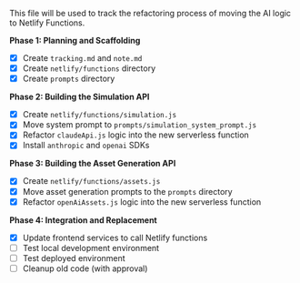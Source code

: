 This file will be used to track the refactoring process of moving the AI logic to Netlify Functions.

**Phase 1: Planning and Scaffolding**
- [x] Create `tracking.md` and `note.md`
- [x] Create `netlify/functions` directory
- [x] Create `prompts` directory

**Phase 2: Building the Simulation API**
- [x] Create `netlify/functions/simulation.js`
- [x] Move system prompt to `prompts/simulation_system_prompt.js`
- [x] Refactor `claudeApi.js` logic into the new serverless function
- [x] Install `anthropic` and `openai` SDKs

**Phase 3: Building the Asset Generation API**
- [x] Create `netlify/functions/assets.js`
- [x] Move asset generation prompts to the `prompts` directory
- [x] Refactor `openAiAssets.js` logic into the new serverless function

**Phase 4: Integration and Replacement**
- [x] Update frontend services to call Netlify functions
- [ ] Test local development environment
- [ ] Test deployed environment
- [ ] Cleanup old code (with approval) 
